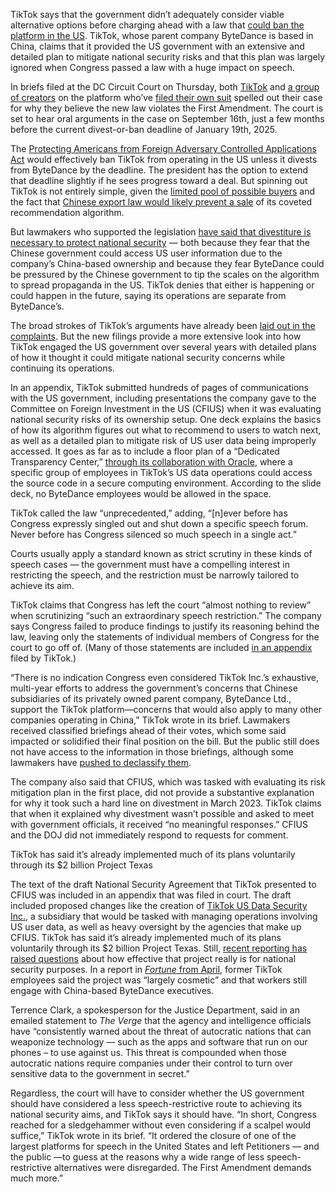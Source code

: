 TikTok says that the government didn’t adequately consider viable alternative options before charging ahead with a law that [could ban the platform in the US](/2024/5/7/24151242/tiktok-sues-us-divestment-ban). TikTok, whose parent company ByteDance is based in China, claims that it provided the US government with an extensive and detailed plan to mitigate national security risks and that this plan was largely ignored when Congress passed a law with a huge impact on speech.

In briefs filed at the DC Circuit Court on Thursday, both [TikTok](https://www.courtlistener.com/docket/68506893/1208634987/tiktok-inc-v-merrick-garland/) and [a group of creators](https://www.courtlistener.com/docket/68506893/1208634990/tiktok-inc-v-merrick-garland/) on the platform who’ve [filed their own suit](/2024/5/14/24156778/tiktok-creators-sue-us-divest-or-ban-law) spelled out their case for why they believe the new law violates the First Amendment. The court is set to hear oral arguments in the case on September 16th, just a few months before the current divest-or-ban deadline of January 19th, 2025.

The [Protecting Americans from Foreign Adversary Controlled Applications Act](/2024/4/24/24139036/biden-signs-tiktok-ban-bill-divest-foreign-aid-package) would effectively ban TikTok from operating in the US unless it divests from ByteDance by the deadline. The president has the option to extend that deadline slightly if he sees progress toward a deal. But spinning out TikTok is not entirely simple, given the [limited pool of possible buyers](/2024/4/25/24139724/tiktok-ban-sale-law-rabbit-r1-tesla-ipad-vergecast-podcast) and the fact that [Chinese export law would likely prevent a sale](/24141539/tiktok-ban-bytedance-china-dc-circuit-supreme-court) of its coveted recommendation algorithm.

But lawmakers who supported the legislation [have said that divestiture is necessary to protect national security](/2024/3/15/24102472/house-tiktok-ban-bill-staffers-calls-congress) — both because they fear that the Chinese government could access US user information due to the company’s China-based ownership and because they fear ByteDance could be pressured by the Chinese government to tip the scales on the algorithm to spread propaganda in the US. TikTok denies that either is happening or could happen in the future, saying its operations are separate from ByteDance’s.

The broad strokes of TikTok’s arguments have already been [laid out in the complaints](/2024/5/7/24151242/tiktok-sues-us-divestment-ban). But the new filings provide a more extensive look into how TikTok engaged the US government over several years with detailed plans of how it thought it could mitigate national security concerns while continuing its operations.

In an appendix, TikTok submitted hundreds of pages of communications with the US government, including presentations the company gave to the Committee on Foreign Investment in the US (CFIUS) when it was evaluating national security risks of its ownership setup. One deck explains the basics of how its algorithm figures out what to recommend to users to watch next, as well as a detailed plan to mitigate risk of US user data being improperly accessed. It goes as far as to include a floor plan of a “Dedicated Transparency Center,” [through its collaboration with Oracle](/2022/6/19/23174775/tiktok-oracle-team-up-concerns-data-privacy-remain), where a specific group of employees in TikTok’s US data operations could access the source code in a secure computing environment. According to the slide deck, no ByteDance employees would be allowed in the space.

TikTok called the law “unprecedented,” adding, “\[n\]ever before has Congress expressly singled out and shut down a specific speech forum. Never before has Congress silenced so much speech in a single act.”

Courts usually apply a standard known as strict scrutiny in these kinds of speech cases — the government must have a compelling interest in restricting the speech, and the restriction must be narrowly tailored to achieve its aim.

TikTok claims that Congress has left the court “almost nothing to review” when scrutinizing “such an extraordinary speech restriction.” The company says Congress failed to produce findings to justify its reasoning behind the law, leaving only the statements of individual members of Congress for the court to go off of. (Many of those statements are included [in an appendix](https://www.courtlistener.com/docket/68506893/1208635023/3/tiktok-inc-v-merrick-garland/) filed by TikTok.)

“There is no indication Congress even considered TikTok Inc.’s exhaustive, multi-year efforts to address the government’s concerns that Chinese subsidiaries of its privately owned parent company, ByteDance Ltd., support the TikTok platform—concerns that would also apply to many other companies operating in China,” TikTok wrote in its brief. Lawmakers received classified briefings ahead of their votes, which some said impacted or solidified their final position on the bill. But the public still does not have access to the information in those briefings, although some lawmakers have [pushed to declassify them](/2024/3/22/24108674/tiktok-ban-classified-intelligence-briefing-china-national-security).

The company also said that CFIUS, which was tasked with evaluating its risk mitigation plan in the first place, did not provide a substantive explanation for why it took such a hard line on divestment in March 2023. TikTok claims that when it explained why divestment wasn’t possible and asked to meet with government officials, it received “no meaningful responses.” CFIUS and the DOJ did not immediately respond to requests for comment.

TikTok has said it’s already implemented much of its plans voluntarily through its $2 billion Project Texas

The text of the draft National Security Agreement that TikTok presented to CFIUS was included in an appendix that was filed in court. The draft included proposed changes like the creation of [TikTok US Data Security Inc.](https://usds.tiktok.com/usds-about/), a subsidiary that would be tasked with managing operations involving US user data, as well as heavy oversight by the agencies that make up CFIUS. TikTok has said it’s already implemented much of its plans voluntarily through its $2 billion Project Texas. Still, [recent reporting has raised questions](/2024/4/16/24132315/tiktok-bytedance-project-texas-china-silo) about how effective that project really is for national security purposes. In a report in [*Fortune* from April](https://fortune.com/2024/04/15/tiktok-china-data-sharing-bytedance-project-texas/), former TikTok employees said the project was “largely cosmetic” and that workers still engage with China-based ByteDance executives.

Terrence Clark, a spokesperson for the Justice Department, said in an emailed statement to *The* *Verge* that the agency and intelligence officials have “consistently warned about the threat of autocratic nations that can weaponize technology — such as the apps and software that run on our phones – to use against us. This threat is compounded when those autocratic nations require companies under their control to turn over sensitive data to the government in secret.”

Regardless, the court will have to consider whether the US government should have considered a less speech-restrictive route to achieving its national security aims, and TikTok says it should have. “In short, Congress reached for a sledgehammer without even considering if a scalpel would suffice,” TikTok wrote in its brief. “It ordered the closure of one of the largest platforms for speech in the United States and left Petitioners — and the public —to guess at the reasons why a wide range of less speech-restrictive alternatives were disregarded. The First Amendment demands much more.”
